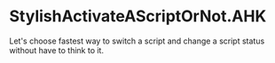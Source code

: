 # StylishActivateAScriptOrNot.AHK
Let's choose fastest way to switch a script and change a script status without have to think to it.
